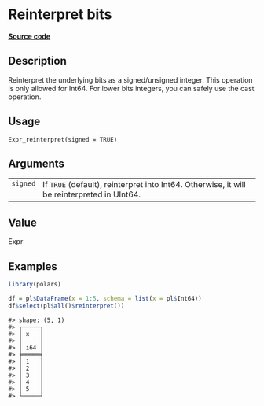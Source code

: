 

# Reinterpret bits

[**Source code**](https://github.com/pola-rs/r-polars/tree/1fd6c01b862685c50e295d9b2ef690a69c3a7963/R/expr__expr.R#L2209)

## Description

Reinterpret the underlying bits as a signed/unsigned integer. This
operation is only allowed for Int64. For lower bits integers, you can
safely use the cast operation.

## Usage

<pre><code class='language-R'>Expr_reinterpret(signed = TRUE)
</code></pre>

## Arguments

<table>
<tr>
<td style="white-space: nowrap; font-family: monospace; vertical-align: top">
<code id="Expr_reinterpret_:_signed">signed</code>
</td>
<td>
If <code>TRUE</code> (default), reinterpret into Int64. Otherwise, it
will be reinterpreted in UInt64.
</td>
</tr>
</table>

## Value

Expr

## Examples

``` r
library(polars)

df = pl$DataFrame(x = 1:5, schema = list(x = pl$Int64))
df$select(pl$all()$reinterpret())
```

    #> shape: (5, 1)
    #> ┌─────┐
    #> │ x   │
    #> │ --- │
    #> │ i64 │
    #> ╞═════╡
    #> │ 1   │
    #> │ 2   │
    #> │ 3   │
    #> │ 4   │
    #> │ 5   │
    #> └─────┘
